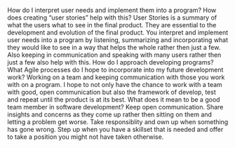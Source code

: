 How do I interpret user needs and implement them into a program? How does creating “user stories” help with this? User Stories is a summary of what the users what to see in the final product. They are essential to the development and evolution of the final product. You interpret and implement user needs into a program by listening, summarizing and incorporating what they would like to see in a way that helps the whole rather then just a few. Also keeping in communication and speaking with many users rather then just a few also help with this. 
How do I approach developing programs? What Agile processes do I hope to incorporate into my future development work? Working on a team and keeping communication with those you work with on a program. I hope to not only have the chance to work with a team with good, open communication but also the framework of develop, test and repeat until the product is at its best. 
What does it mean to be a good team member in software development? Keep open communication. Share insights and concerns as they come up rather then sitting on them and letting a problem get worse. Take responsiblity and own up when something has gone wrong. Step up when you have a skillset that is needed and offer to take a position you might not have taken otherwise. 
